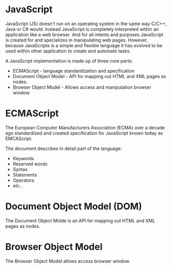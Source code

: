 # JavaScript 
JavaScript (JS) doesn't run on an operating system in the same way C/C++, Java or C# would. 
Instead JavaScript is completely interpreted within an application like a web browser. 
And for all intents and purposes JavaScript is created for and specializes in manipulating web pages. However, because JavaScripts is a simple and flexible language it has evolved to be used within other application to create and automate tasks. 

A JavaScript implementation is made up of three core parts:
* ECMAScript - language standardization and specification
* Document Object Model - API for mapping out HTML and XML pages as nodes. 
* Browser Object Model - Allows access and manipulation browser window


# ECMAScript

The European Computer Manufacturers Association (ECMA) over a decade ago standardized and created specification for JavaScript known today as EMCAScript.

The document describes in detail part of the language:
* Keywords
* Reserved words
* Syntax
* Statements
* Operators
* etc..

# Document Object Model (DOM)

The Document Object Molde is an API for mapping out HTML and XML pages as nodes. 

# Browser Object Model

The Browser Object Model allows access browser window. 


